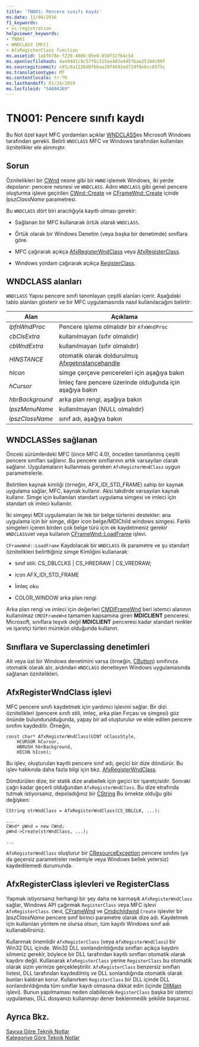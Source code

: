 ```yaml
---
title: 'TN001: Pencere sınıfı kaydı'
ms.date: 11/04/2016
f1_keywords:
- vc.registration
helpviewer_keywords:
- TN001
- WNDCLASS [MFC]
- AfxRegisterClass function
ms.assetid: 1abf678e-f220-4606-85e0-03df32f64c54
ms.openlocfilehash: 4ae94d1c9c57f6c315ae482e44576ae25194c00f
ms.sourcegitcommit: c85c8a1226d8fbbaa29f4691ed719f8e6cc6575c
ms.translationtype: MT
ms.contentlocale: tr-TR
ms.lasthandoff: 01/24/2019
ms.locfileid: "54894269"
---
```

# <a name="tn001-window-class-registration"></a>TN001: Pencere sınıfı kaydı

Bu Not özel kayıt MFC yordamları açıklar [WNDCLASS](/windows/desktop/api/winuser/ns-winuser-tagwndclassa)es Microsoft Windows tarafından gerekli. Belirli `WNDCLASS` MFC ve Windows tarafından kullanılan öznitelikler ele alınmıştır.

## <a name="the-problem"></a>Sorun

Öznitelikleri bir [CWnd](../mfc/reference/cwnd-class.md) nesne gibi bir `HWND` işlemek Windows, iki yerde depolanır: pencere nesnesi ve `WNDCLASS`. Adını `WNDCLASS` gibi genel pencere oluşturma işleve geçirilen [CWnd::Create](../mfc/reference/cwnd-class.md#create) ve [CFrameWnd::Create](../mfc/reference/cframewnd-class.md#create) içinde *lpszClassName* parametresi.

Bu `WNDCLASS` dört biri aracılığıyla kayıtlı olması gerekir:

- Sağlanan bir MFC kullanarak örtük olarak `WNDCLASS`.

- Örtük olarak bir Windows Denetim (veya başka bir denetimde) sınıflara göre.

- MFC çağırarak açıkça [AfxRegisterWndClass](../mfc/reference/application-information-and-management.md#afxregisterwndclass) veya [AfxRegisterClass](../mfc/reference/application-information-and-management.md#afxregisterclass).

- Windows yordam çağırarak açıkça [RegisterClass](/windows/desktop/api/winuser/nf-winuser-registerclassa).

## <a name="wndclass-fields"></a>WNDCLASS alanları

`WNDCLASS` Yapısı pencere sınıfı tanımlayan çeşitli alanları içerir. Aşağıdaki tablo alanları gösterir ve bir MFC uygulamasında nasıl kullanılacağını belirtir:

|Alan|Açıklama|
|-----------|-----------------|
|*lpfnWndProc*|Pencere işleme olmalıdır bir `AfxWndProc`|
|*cbClsExtra*|kullanılmayan (sıfır olmalıdır)|
|*cbWndExtra*|kullanılmayan (sıfır olmalıdır)|
|*HINSTANCE*|otomatik olarak doldurulmuş [Afxgetınstancehandle](../mfc/reference/application-information-and-management.md#afxgetinstancehandle)|
|*hIcon*|simge çerçeve pencereleri için aşağıya bakın|
|*hCursor*|İmleç fare pencere üzerinde olduğunda için aşağıya bakın|
|*hbrBackground*|arka plan rengi, aşağıya bakın|
|*lpszMenuName*|kullanılmayan (NULL olmalıdır)|
|*lpszClassName*|sınıf adı, aşağıya bakın|

## <a name="provided-wndclasses"></a>WNDCLASSes sağlanan

Önceki sürümlerdeki MFC (önce MFC 4.0), önceden tanımlanmış çeşitli pencere sınıfları sağlanır. Bu pencere sınıflarının artık varsayılan olarak sağlanır. Uygulamaların kullanması gereken `AfxRegisterWndClass` uygun parametrelerle.

Belirtilen kaynak kimliği (örneğin, AFX_IDI_STD_FRAME) sahip bir kaynak uygulama sağlar, MFC, kaynak kullanır. Aksi takdirde varsayılan kaynak kullanır. Simge için kullanılan standart uygulama simgesi ve imleci için standart ok imleci kullanılır.

İki simgeyi MDI uygulamaları ile tek bir belge türlerini destekler: ana uygulama için bir simge, diğer icon belge/MDIChild windows simgesi. Farklı simgeleri içeren birden çok belge türü için ek kaydetmeniz gerekir `WNDCLASS`vet veya kullanım [CFrameWnd::LoadFrame](../mfc/reference/cframewnd-class.md#loadframe) işlevi.

`CFrameWnd::LoadFrame` Kaydolacak bir `WNDCLASS` ilk parametre ve şu standart öznitelikleri belirttiğiniz simge Kimliğini kullanarak:

- sınıf stili: CS_DBLCLKS &#124; CS_HREDRAW &#124; CS_VREDRAW;

- icon AFX_IDI_STD_FRAME

- İmleç oku

- COLOR_WINDOW arka plan rengi

Arka plan rengi ve imleci için değerleri [CMDIFrameWnd](../mfc/reference/cmdiframewnd-class.md) beri istemci alanının kullanılmaz `CMDIFrameWnd` tamamen kapsamına giren **MDICLIENT** penceresi. Microsoft, sınıflara teşvik değil **MDICLIENT** penceresi kadar standart renkler ve işaretçi türleri mümkün olduğunda kullanın.

## <a name="subclassing-and-superclassing-controls"></a>Sınıflara ve Superclassing denetimleri

Alt veya üst bir Windows denetimini varsa (örneğin, [CButton](../mfc/reference/cbutton-class.md)) sınıfınıza otomatik olarak alır, ardından `WNDCLASS` denetleyen Windows uygulamasında sağlanan öznitelikleri.

## <a name="the-afxregisterwndclass-function"></a>AfxRegisterWndClass işlevi

MFC pencere sınıfı kaydetmek için yardımcı işlevini sağlar. Bir dizi öznitelikleri (pencere sınıfı stili, imleç, arka plan Fırçası ve simgesi) göz önünde bulundurulduğunda, yapay bir ad oluşturulur ve elde edilen pencere sınıfını kaydedilir. Örneğin,

```
const char* AfxRegisterWndClass(UINT nClassStyle,
    HCURSOR hCursor,
    HBRUSH hbrBackground,
    HICON hIcon);
```

Bu işlev, oluşturulan kayıtlı pencere sınıf adı, geçici bir dize döndürür. Bu işlev hakkında daha fazla bilgi için bkz. [AfxRegisterWndClass](../mfc/reference/application-information-and-management.md#afxregisterwndclass).

Döndürülen dize, bir statik dize arabellek için geçici bir işaretçisidir. Sonraki çağrı kadar geçerli olduğundan `AfxRegisterWndClass`. Bu dize etrafında tutmak istiyorsanız, depoladığınız bir [CString](../atl-mfc-shared/using-cstring.md) Bu örnekte olduğu gibi değişken:

```
CString strWndClass = AfxRegisterWndClass(CS_DBLCLK, ...);

...
CWnd* pWnd = new CWnd;
pWnd->Create(strWndClass, ...);

...
```

`AfxRegisterWndClass` oluşturur bir [CResourceException](../mfc/reference/cresourceexception-class.md) pencere sınıfını (ya da geçersiz parametreler nedeniyle veya Windows bellek yetersiz) kaydedilemedi durumunda.

## <a name="the-registerclass-and-afxregisterclass-functions"></a>AfxRegisterClass işlevleri ve RegisterClass

Yapmak istiyorsanız herhangi bir şey daha ne karmaşık `AfxRegisterWndClass` sağlar, Windows API çağırmak `RegisterClass` veya MFC işlevi `AfxRegisterClass`. `CWnd`, [CFrameWnd](../mfc/reference/cframewnd-class.md) ve [Cmdıchildwnd](../mfc/reference/cmdichildwnd-class.md) `Create` işlevler bir *lpszClassName* pencere sınıf birinci parametre olarak dize adı. Kaydetmek için kullanılan yöntem ne olursa olsun, tüm kayıtlı Windows sınıf adı kullanabilirsiniz.

Kullanmak önemlidir `AfxRegisterClass` (veya `AfxRegisterWndClass`) bir Win32 DLL içinde. Win32 DLL sonlandırıldığında sınıfları açıkça kaydını silmeniz gerekir, böylece bir DLL tarafından kayıtlı sınıfları otomatik olarak kaydını değil. Kullanarak `AfxRegisterClass` yerine `RegisterClass` bu otomatik olarak sizin yerinize gerçekleştirilir. `AfxRegisterClass` benzersiz sınıfları listesi, DLL tarafından kaydedilmiş ve DLL sonlandığında otomatik olarak bunları kaldıran korur. Kullanırken `RegisterClass` bir DLL içinde DLL sonlandırıldığında tüm sınıflar kaydı olmasına dikkat edin (içinde [DllMain](/windows/desktop/Dlls/dllmain) işlevi). Bunun yapılmaması neden olabilecek `RegisterClass` başka bir istemci uygulaması, DLL dosyanızı kullanmayı dener beklenmedik şekilde başarısız.

## <a name="see-also"></a>Ayrıca Bkz.

[Sayıya Göre Teknik Notlar](../mfc/technical-notes-by-number.md)<br/>
[Kategoriye Göre Teknik Notlar](../mfc/technical-notes-by-category.md)

